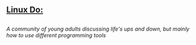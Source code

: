 <h2><a href="https://linux.do">Linux Do:</a><h2> <h6>A community of young adults discussing life's ups and down, but mainly how to use different programming tools</h6>
